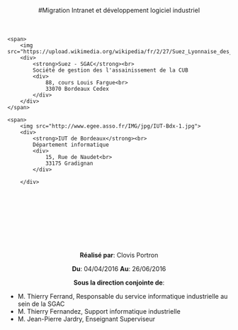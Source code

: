 <style>
h1
{
    margin-bottom: 25px;
}
p
{
    text-align: center;
    clear: both;
}

div#logos
{
    margin-top: 50px;
    margin-bottom: 50px;
}

div#logos img
{
    width: 100px;
    height: 100px;
}

div#logos span
{
    display: inline;
    float: left;
    width: 50%;
    text-align: center;
}

div#logos span div div
{
    font-size: 12px;
}

</style>

#Migration Intranet et développement logiciel industriel


<div id="logos">

    <span>
        <img src="https://upload.wikimedia.org/wikipedia/fr/2/27/Suez_Lyonnaise_des_eaux_Logo.svg">
        <div>
            <strong>Suez - SGAC</strong><br>
            Société de gestion des l'assainissement de la CUB
            <div>
                88, cours Louis Fargue<br>
                33070 Bordeaux Cedex
            </div>
        </div>
    </span>

    <span>
        <img src="http://www.egee.asso.fr/IMG/jpg/IUT-Bdx-1.jpg">
        <div>
            <strong>IUT de Bordeaux</strong><br>
            Département informatique
            <div>
                15, Rue de Naudet<br>
                33175 Gradignan
            </div>

        </div>
</span>


</div>
<br><br><br><br><br>

**Réalisé par**: Clovis Portron  

**Du**: 04/04/2016 **Au**: 26/06/2016

**Sous la direction conjointe de**:

* M. Thierry Ferrand, Responsable du service informatique industrielle au sein de la SGAC
* M. Thierry Fernandez, Support informatique industrielle
* M. Jean-Pierre Jardry, Enseignant Superviseur














